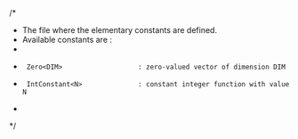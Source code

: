 /*
 * The file where the elementary constants are defined.
 * Available constants are :
 *
 *      Zero<DIM>					: zero-valued vector of dimension DIM
 *      IntConstant<N>				: constant integer function with value N
 *
 */